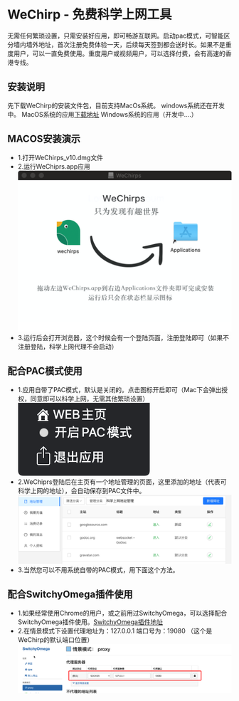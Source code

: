# WeChirp - 免费科学上网工具

无需任何繁琐设置，只需安装好应用，即可畅游互联网。启动pac模式，可智能区分墙内墙外地址，首次注册免费体验一天，后续每天签到都会送时长。如果不是重度用户，可以一直免费使用。重度用户或视频用户，可以选择付费，会有高速的香港专线。

## 安装说明
  先下载WeChirp的安装文件包，目前支持MacOs系统。 windows系统还在开发中。
  MacOS系统的应用[下载地址](https://github.com/wechirp/wechirp/releases/download/1.1/WeChirps_v10.dmg)
  Windows系统的应用（开发中....）
  
## MACOS安装演示
* 1.打开WeChirps_v10.dmg文件
* 2.运行WeChiprs.app应用
![image](https://raw.githubusercontent.com/wechirp/wechirp/master/wc4.png)
* 3.运行后会打开浏览器，这个时候会有一个登陆页面，注册登陆即可（如果不注册登陆，科学上网代理不会启动）

## 配合PAC模式使用
* 1.应用自带了PAC模式，默认是关闭的。点击图标开启即可（Mac下会弹出授权，同意即可以科学上网，无需其他繁琐设置）
![image](https://raw.githubusercontent.com/wechirp/wechirp/master/wc3.png)
* 2.WeChiprs登陆后在主页有一个地址管理的页面，这里添加的地址（代表可科学上网的地址），会自动保存到PAC文件中。
![image](https://raw.githubusercontent.com/wechirp/wechirp/master/wc2.png)
* 3.当然您可以不用系统自带的PAC模式，用下面这个方法。

## 配合SwitchyOmega插件使用
* 1.如果经常使用Chrome的用户，或之前用过SwitchyOmega，可以选择配合SwitchyOmega插件使用。[SwitchyOmega插件地址](https://github.com/FelisCatus/SwitchyOmega)
* 2.在情景模式下设置代理地址为：127.0.0.1 端口号为：19080 （这个是WeChirp的默认端口位置）                            
![image](https://raw.githubusercontent.com/wechirp/wechirp/master/wc1.png)


